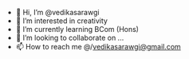 - 👋 Hi, I’m @vedikasarawgi
- 👀 I’m interested in creativity
- 🌱 I’m currently learning BCom (Hons)
- 💞️ I’m looking to collaborate on ...
- 📫 How to reach me @/vedikasarawgi@gmail.com

<!---
vedikasarawgi/vedikasarawgi is a ✨ special ✨ repository because its `README.md` (this file) appears on your GitHub profile.
You can click the Preview link to take a look at your changes.
--->
